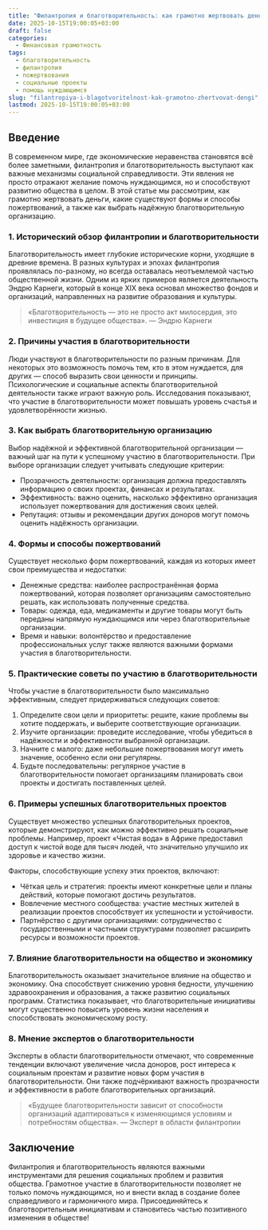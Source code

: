 ```yaml
---
title: "Филантропия и благотворительность: как грамотно жертвовать деньги"
date: 2025-10-15T19:00:05+03:00
draft: false
categories:
  - Финансовая грамотность
tags:
  - благотворительность
  - филантропия
  - пожертвования
  - социальные проекты
  - помощь нуждающимся
slug: "filantropiya-i-blagotvoritelnost-kak-gramotno-zhertvovat-dengi"
lastmod: 2025-10-15T19:00:05+03:00
---
```


## Введение

В современном мире, где экономические неравенства становятся всё более заметными, филантропия и благотворительность выступают как важные механизмы социальной справедливости. Эти явления не просто отражают желание помочь нуждающимся, но и способствуют развитию общества в целом. В этой статье мы рассмотрим, как грамотно жертвовать деньги, какие существуют формы и способы пожертвований, а также как выбрать надёжную благотворительную организацию.

### 1. Исторический обзор филантропии и благотворительности

Благотворительность имеет глубокие исторические корни, уходящие в древние времена. В разных культурах и эпохах филантропия проявлялась по-разному, но всегда оставалась неотъемлемой частью общественной жизни. Одним из ярких примеров является деятельность Эндрю Карнеги, который в конце XIX века основал множество фондов и организаций, направленных на развитие образования и культуры.

> «Благотворительность — это не просто акт милосердия, это инвестиция в будущее общества». — Эндрю Карнеги

### 2. Причины участия в благотворительности

Люди участвуют в благотворительности по разным причинам. Для некоторых это возможность помочь тем, кто в этом нуждается, для других — способ выразить свои ценности и принципы. Психологические и социальные аспекты благотворительной деятельности также играют важную роль. Исследования показывают, что участие в благотворительности может повышать уровень счастья и удовлетворённости жизнью.

### 3. Как выбрать благотворительную организацию

Выбор надёжной и эффективной благотворительной организации — важный шаг на пути к успешному участию в благотворительности. При выборе организации следует учитывать следующие критерии:

- Прозрачность деятельности: организация должна предоставлять информацию о своих проектах, финансах и результатах.
- Эффективность: важно оценить, насколько эффективно организация использует пожертвования для достижения своих целей.
- Репутация: отзывы и рекомендации других доноров могут помочь оценить надёжность организации.

### 4. Формы и способы пожертвований

Существует несколько форм пожертвований, каждая из которых имеет свои преимущества и недостатки:

- Денежные средства: наиболее распространённая форма пожертвований, которая позволяет организациям самостоятельно решать, как использовать полученные средства.
- Товары: одежда, еда, медикаменты и другие товары могут быть переданы напрямую нуждающимся или через благотворительные организации.
- Время и навыки: волонтёрство и предоставление профессиональных услуг также являются важными формами участия в благотворительности.

### 5. Практические советы по участию в благотворительности

Чтобы участие в благотворительности было максимально эффективным, следует придерживаться следующих советов:

1. Определите свои цели и приоритеты: решите, какие проблемы вы хотите поддержать, и выберите соответствующие организации.
2. Изучите организации: проведите исследование, чтобы убедиться в надёжности и эффективности выбранной организации.
3. Начните с малого: даже небольшие пожертвования могут иметь значение, особенно если они регулярны.
4. Будьте последовательны: регулярное участие в благотворительности помогает организациям планировать свои проекты и достигать поставленных целей.

### 6. Примеры успешных благотворительных проектов

Существует множество успешных благотворительных проектов, которые демонстрируют, как можно эффективно решать социальные проблемы. Например, проект «Чистая вода» в Африке предоставил доступ к чистой воде для тысяч людей, что значительно улучшило их здоровье и качество жизни.

Факторы, способствующие успеху этих проектов, включают:

- Чёткая цель и стратегия: проекты имеют конкретные цели и планы действий, которые помогают достичь результатов.
- Вовлечение местного сообщества: участие местных жителей в реализации проектов способствует их успешности и устойчивости.
- Партнёрство с другими организациями: сотрудничество с государственными и частными структурами позволяет расширить ресурсы и возможности проектов.

### 7. Влияние благотворительности на общество и экономику

Благотворительность оказывает значительное влияние на общество и экономику. Она способствует снижению уровня бедности, улучшению здравоохранения и образования, а также развитию социальных программ. Статистика показывает, что благотворительные инициативы могут существенно повысить уровень жизни населения и способствовать экономическому росту.

### 8. Мнение экспертов о благотворительности

Эксперты в области благотворительности отмечают, что современные тенденции включают увеличение числа доноров, рост интереса к социальным проектам и развитие новых форм участия в благотворительности. Они также подчёркивают важность прозрачности и эффективности в работе благотворительных организаций.

> «Будущее благотворительности зависит от способности организаций адаптироваться к изменяющимся условиям и потребностям общества». — Эксперт в области филантропии

## Заключение

Филантропия и благотворительность являются важными инструментами для решения социальных проблем и развития общества. Грамотное участие в благотворительности позволяет не только помочь нуждающимся, но и внести вклад в создание более справедливого и гармоничного мира. Присоединяйтесь к благотворительным инициативам и становитесь частью позитивного изменения в обществе!
